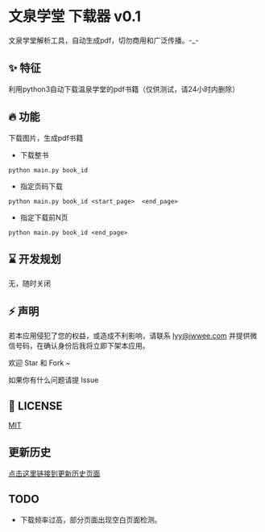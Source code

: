 # 文泉学堂 下载器 v0.1

文泉学堂解析工具，自动生成pdf，切勿商用和广泛传播。-\_-

## ✨ 特征
利用python3自动下载温泉学堂的pdf书籍（仅供测试，请24小时内删除）

## 🔥 功能

下载图片，生成pdf书籍

- 下载整书

```ssh
python main.py book_id
```

- 指定页码下载
```ssh
python main.py book_id <start_page>  <end_page>
```

- 指定下载前N页
```ssh
python main.py book_id <end_page>
```

## ⌛️ 开发规划
无，随时关闭

## ⚡ 声明
若本应用侵犯了您的权益，或造成不利影响，请联系 lyy@iwwee.com 并提供微信号码，在确认身份后我将立即下架本应用。

欢迎 Star 和 Fork ~

如果你有什么问题请提 Issue

## 📃 LICENSE

[MIT](https://opensource.org/licenses/mit-license.php)



## 更新历史

[点击这里链接到更新历史页面](docs/update_history.md)



## TODO

- 下载频率过高，部分页面出现空白页面检测。